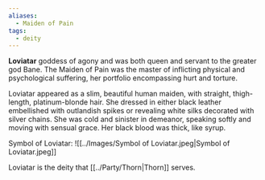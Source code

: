 ```yaml
---
aliases:
  - Maiden of Pain
tags:
  - deity
---
```



**Loviatar** goddess of agony and was both queen and servant to the greater god Bane. The Maiden of Pain was the master of inflicting physical and psychological suffering, her portfolio encompassing hurt and torture.

Loviatar appeared as a slim, beautiful human maiden, with straight, thigh-length, platinum-blonde hair. She dressed in either black leather embellished with outlandish spikes or revealing white silks decorated with silver chains. She was cold and sinister in demeanor, speaking softly and moving with sensual grace. Her black blood was thick, like syrup.

Symbol of Loviatar:
![[../Images/Symbol of Loviatar.jpeg|Symbol of Loviatar.jpeg]]

Loviatar is the deity that [[../Party/Thorn|Thorn]] serves.
